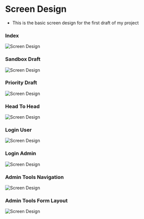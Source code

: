 # Screen Design
* This is the basic screen design for the first draft of my project</br>

### Index
![Screen Design](images/Screens/Index.png)</br>

### Sandbox Draft
![Screen Design](images/Screens/SandboxTeamForm.png)</br>

### Priority Draft
![Screen Design](images/Screens/PriorityDraftForm.png)</br>

### Head To Head
![Screen Design](images/Screens/HeadToHead.png)</br>

### Login User
![Screen Design](images/Screens/LoginUser.png)</br>

### Login Admin
![Screen Design](images/Screens/LoginAdmin.png)</br>

### Admin Tools Navigation
![Screen Design](images/Screens/AdminToolsNav.png)</br>

### Admin Tools Form Layout
![Screen Design](images/Screens/AdminToolsForm.png)
